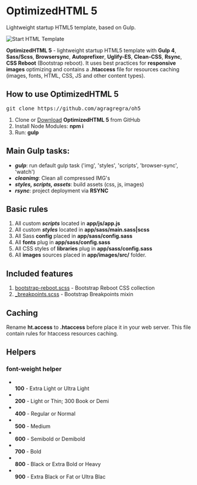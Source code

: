 <h1>OptimizedHTML 5</h1>
<p>Lightweight startup HTML5 template, based on Gulp.</p>

<p>
	<img src="https://raw.githubusercontent.com/agragregra/oh5/master/app/img/_src/preview.jpg" alt="Start HTML Template">
</p>

<p><strong>OptimizedHTML 5</strong> - lightweight startup HTML5 template with <strong>Gulp 4</strong>, <strong>Sass/Scss</strong>, <strong>Browsersync</strong>, <strong>Autoprefixer</strong>, <strong>Uglify-ES</strong>, <strong>Clean-CSS</strong>, <strong>Rsync</strong>, <strong>CSS Reboot</strong> (Bootstrap reboot). It uses best practices for <strong>responsive images</strong> optimizing and contains a <strong>.htaccess</strong> file for resources caching (images, fonts, HTML, CSS, JS and other content types).</p>

<h2>How to use OptimizedHTML 5</h2>

<pre>git clone https://github.com/agragregra/oh5</pre>

<ol>
	<li>Clone or <a href="https://github.com/agragregra/OptimizedHTML-5/archive/master.zip">Download</a> <strong>OptimizedHTML 5</strong> from GitHub</li>
	<li>Install Node Modules: <strong>npm i</strong></li>
	<li>Run: <strong>gulp</strong></li>
</ol>

<h2>Main Gulp tasks:</h2>

<ul>
	<li><strong title="gulp task"><em>gulp</em></strong>: run default gulp task ('img', 'styles', 'scripts', 'browser-sync', 'watch')</li>
	<li><strong title="cleanimg task"><em>cleanimg</em></strong>: Clean all compressed IMG's</li>
	<li><strong title="styles, scripts, assets tasks"><em>styles, scripts, assets</em></strong>: build assets (css, js, images)</li>
	<li><strong title="rsync task"><em>rsync</em></strong>: project deployment via <strong>RSYNC</strong></li>
</ul>

<h2>Basic rules</h2>

<ol>
	<li>All custom <strong title="scripts task"><em>scripts</em></strong> located in <strong>app/js/app.js</strong></li>
	<li>All custom <strong title="styles task"><em>styles</em></strong> located in <strong>app/sass/main.sass|scss</strong></li>
	<li>All Sass <strong>config</strong> placed in <strong>app/sass/config.sass</strong></li>
	<li>All <strong>fonts</strong> plug in <strong>app/sass/config.sass</strong></li>
	<li>All CSS styles of <strong>libraries</strong> plug in <strong>app/sass/config.sass</strong></li>
	<li>All <strong>images</strong> sources placed in <strong>app/images/src/</strong> folder.</li>
</ol>

<h2>Included features</h2>

<ol>
	<li><a href="https://getbootstrap.com/docs/4.0/content/reboot/">bootstrap-reboot.scss</a> - Bootstrap Reboot CSS collection</li>
	<li>
		<a href="https://getbootstrap.com/docs/4.0/layout/overview/#responsive-breakpoints">_breakpoints.scss</a> - Bootstrap Breakpoints mixin</li>
</ol>

<h2>Caching</h2>

<p>Rename <strong>ht.access</strong> to <strong>.htaccess</strong> before place it in your web server. This file contain rules for htaccess resources caching.</p>

<h2>Helpers</h2>

<h3>font-weight helper</h3>

<ul>
	<li></li><strong>100</strong> - Extra Light or Ultra Light</li>
	<li></li><strong>200</strong> - Light or Thin; 300 Book or Demi</li>
	<li></li><strong>400</strong> - Regular or Normal</li>
	<li></li><strong>500</strong> - Medium</li>
	<li></li><strong>600</strong> - Semibold or Demibold</li>
	<li></li><strong>700</strong> - Bold</li>
	<li></li><strong>800</strong> - Black or Extra Bold or Heavy</li>
	<li></li><strong>900</strong> - Extra Black or Fat or Ultra Blac</li>
</ul>
